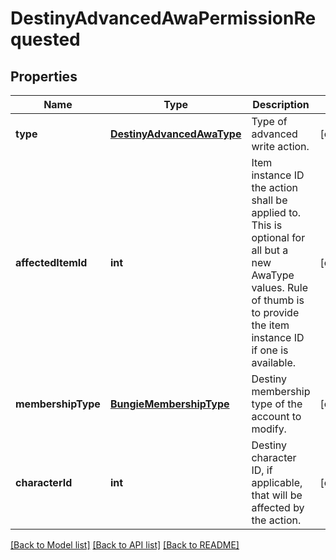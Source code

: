 # DestinyAdvancedAwaPermissionRequested

## Properties
Name | Type | Description | Notes
------------ | ------------- | ------------- | -------------
**type** | [**DestinyAdvancedAwaType**](DestinyAdvancedAwaType.md) | Type of advanced write action. | [optional] 
**affectedItemId** | **int** | Item instance ID the action shall be applied to. This is optional for all but a new AwaType values. Rule of thumb is to provide the item instance ID if one is available. | [optional] 
**membershipType** | [**BungieMembershipType**](BungieMembershipType.md) | Destiny membership type of the account to modify. | [optional] 
**characterId** | **int** | Destiny character ID, if applicable, that will be affected by the action. | [optional] 

[[Back to Model list]](../README.md#documentation-for-models) [[Back to API list]](../README.md#documentation-for-api-endpoints) [[Back to README]](../README.md)


